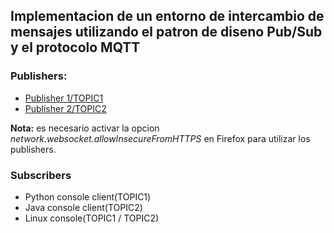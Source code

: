 ## Implementacion de un entorno de intercambio de mensajes utilizando el patron de diseno Pub/Sub y el protocolo MQTT

### Publishers:
- [Publisher 1/TOPIC1](https://pub-1.herokuapp.com/)
- [Publisher 2/TOPIC2](https://pub-2.herokuapp.com/)

**Nota:** es necesario activar la opcion *network.websocket.allowInsecureFromHTTPS* en Firefox para utilizar los publishers.

### Subscribers
- Python console client(TOPIC1)
- Java console client(TOPIC2)
- Linux console(TOPIC1 / TOPIC2)
